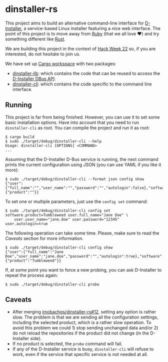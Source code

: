 # dinstaller-rs

This project aims to build an alternative command-line interface for
[D-Installer](https://github.com/yast/d-installer), a service-based Linux installer featuring a nice
web interface. The point of this project is to move away from [Ruby](https://ruby-lang.org/) (that
we all love :heart:) and try something different like [Rust](https://rust-lang.org/).

We are building this project in the context of [Hack Week
22](https://hackweek.opensuse.org/22/projects/rewrite-the-d-installer) so, if you are interested, do
not hesitate to join us.

We have set up [Cargo workspace](https://doc.rust-lang.org/book/ch14-03-cargo-workspaces.html) with
two packages:

* [dinstaller-lib](./dinstaller-lib): which contains the code that can be reused to access the [D-Installer DBus
  API](https://github.com/yast/d-installer/blob/master/doc/dbus_api.md).
* [dinstaller-cli](./dinstaller-cli): which contains the code specific to the command line interface.

## Running

This project is far from being finished. However, you can use it to set some basic installation
options. Have into account that you need to run `dinstaller-cli` as root. You can compile the
project and run it as root:

```
$ cargo build
$ sudo ./target/debug/dinstaller-cli --help
Usage: dinstaller-cli [OPTIONS] <COMMAND>
...
```

Assuming that the D-Installer D-Bus service is running, the next command prints the current
configuration using JSON (you can use YAML if you like it more):

```
$ sudo ./target/debug/dinstaller-cli --format json config show
{"user":{"full_name":"","user_name":"","password":"","autologin":false},"software":{"product":""}}
```

To set one or multiple parameters, just use the `config set` command:

```
$ sudo ./target/debug/dinstaller-cli config set software.product=Tumbleweed user.full_name="Jane Doe" \
    user.user_name="jane.doe" user.password="12345" user.autologin=true
```

The following operation can take some time. Please, make sure to read the *Caveats* section for more
information.

```
$ sudo ./target/debug/dinstaller-cli config show
{"user":{"full_name":"Jane Doe","user_name":"jane.doe","password":"","autologin":true},"software":{"product":"Tumbleweed"}}
```

If, at some point you want to force a new probing, you can ask D-Installer to repeat the process again:

```
$ sudo ./target/debug/dinstaller-cli probe
```

## Caveats

* After merging
  [imobachgs/dinstaller-rs#12](https://github.com/imobachgs/dinstaller-rs/pull/12),
  setting any option is rather slow. The problem is that we are sending all the
  configuration settings, including the selected product, which is a rather
  slow operation. To avoid this problem we could 1) stop sending unchanged data
  and/or 2) do not reload the repositories if the product did not change (in
  the D-Installer side).
* If no product is selected, the `probe` command will fail.
* If any of the D-Installer service is busy, `dinstaller-cli` will refuse to
  work, even if the service that specific service is not needed at all.
